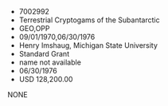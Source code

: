 * 7002992
* Terrestrial Cryptogams of the Subantarctic
* GEO,OPP
* 09/01/1970,06/30/1976
* Henry Imshaug, Michigan State University
* Standard Grant
*   name not available
* 06/30/1976
* USD 128,200.00

NONE